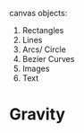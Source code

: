 canvas objects:

1. Rectangles
2. Lines
3. Arcs/ Circle
4. Bezier Curves
5. Images
6. Text

# Gravity
